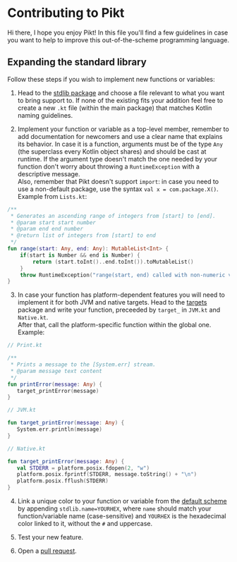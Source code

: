 # Contributing to Pikt
Hi there, I hope you enjoy Pikt! In this file you'll find a few guidelines in case you want to help to improve this out-of-the-scheme programming language.

## Expanding the standard library
Follow these steps if you wish to implement new functions or variables:
1) Head to the [stdlib package](core/src/main/resources/pikt.stdlib)
   and choose a file relevant to what you want to bring support to. If none of the existing fits your addition feel free to create a new `.kt` file (within the main package) that matches Kotlin naming guidelines.
   
2) Implement your function or variable as a top-level member, remember to add documentation for newcomers and use a clear name that explains its behavior.
   In case it is a function, arguments must be of the type `Any` (the superclass every Kotlin object shares) and should be cast at runtime.
   If the argument type doesn't match the one needed by your function don't worry about throwing a `RuntimeException` with a descriptive message.  
   Also, remember that Pikt doesn't support `import`: in case you need to use a non-default package, use the syntax `val x = com.package.X()`.  
   Example from `Lists.kt`:
   
```kotlin
/**
 * Generates an ascending range of integers from [start] to [end].
 * @param start start number
 * @param end end number
 * @return list of integers from [start] to end
 */
fun range(start: Any, end: Any): MutableList<Int> {
    if(start is Number && end is Number) {
        return (start.toInt()..end.toInt()).toMutableList()
    }
    throw RuntimeException("range(start, end) called with non-numeric values.")
}
```

3) In case your function has platform-dependent features you will need to implement it for both JVM and native targets.
   Head to the [targets](core/src/main/resources/pikt.stdlib/targets) package and write your function, preceeded by `target_` in `JVM.kt` and `Native.kt`.  
   After that, call the platform-specific function within the global one.  
   Example:
   
```kotlin
// Print.kt

/**
 * Prints a message to the [System.err] stream.
 * @param message text content
 */
fun printError(message: Any) {
   target_printError(message)
}

// JVM.kt

fun target_printError(message: Any) {
   System.err.println(message)
}

// Native.kt

fun target_printError(message: Any) {
   val STDERR = platform.posix.fdopen(2, "w")
   platform.posix.fprintf(STDERR, message.toString() + "\n")
   platform.posix.fflush(STDERR)
}
```

4) Link a unique color to your function or variable from the [default scheme](core/src/main/resources/properties/colors.properties)
   by appending `stdlib.name=YOURHEX`, where `name` should match your function/variable name (case-sensitive) and `YOURHEX` is the hexadecimal color linked to it, without the `#` and uppercase.
   
5) Test your new feature.

6) Open a [pull request](https://github.com/iAmGio/pikt/pulls).